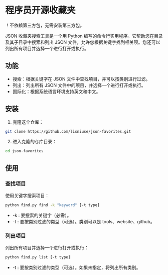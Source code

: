 # 程序员开源收藏夹

！不依赖第三方包，无需安装第三方包。

JSON 收藏夹搜索工具是一个用 Python 编写的命令行实用程序。它帮助您在目录及其子目录中搜索和列出 JSON 文件，允许您根据关键字找到相关项。您还可以列出所有项目并选择一个进行打开或执行。

## 功能

- 搜索：根据关键字在 JSON 文件中查找项目，并可以按类别进行过滤。
- 列出：列出所有 JSON 文件中的项目，并选择一个进行打开或执行。
- 国际化：根据系统语言环境支持英文和中文。

## 安装

1. 克隆这个仓库：

```bash
git clone https://github.com/lisniuse/json-favorites.git
```

2. 进入克隆的仓库目录：

```bash
cd json-favorites
```

## 使用

### 查找项目

使用关键字搜索项目：

```bash
python find.py find -k "keyword" [-t type]
```

- -k : 要搜索的关键字（必需）。
- -t : 要按类别过滤的类型（可选）。类别可以是 tools、website、github。

### 列出项目

列出所有项目并选择一个进行打开或执行：

```bash
python find.py list [-t type]
```

- -t : 要按类别过滤的类型（可选）。如果未指定，将列出所有类别。

